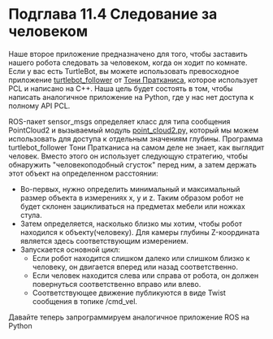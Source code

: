 # Подглава 11.4 Следование за человеком

Наше второе приложение предназначено для того, чтобы заставить нашего робота следовать за человеком, когда он ходит по комнате. Если у вас есть TurtleBot, вы можете использовать превосходное приложение [turtlebot\_follower](http://ros.org/wiki/turtlebot_follower) от [Тони Пратканиса](http://www.formicite.com/), которое использует PCL и написано на C++. Наша цель будет состоять в том, чтобы написать аналогичное приложение на Python, где у нас нет доступа к полному API PCL.

ROS-пакет sensor\_msgs определяет класс для типа сообщения PointCloud2 и вызываемый модуль [point\_cloud2.py,](https://github.com/ros/common_msgs/blob/indigo-devel/sensor_msgs/src/sensor_msgs/point_cloud2.py) который мы можем использовать для доступа к отдельным значениям глубины. Программа turtlebot\_follower Тони Пратканиса на самом деле не знает, как выглядит человек. Вместо этого он использует следующую стратегию, чтобы обнаружить "человекоподобный сгусток" перед ним, а затем держать этот объект на определенном расстоянии:

* Во-первых, нужно определить минимальный и максимальный размер объекта в измерениях x, y и z. Таким образом робот не будет склонен зацикливаться на предметах мебели или ножках стула.
* Затем определяется, насколько близко мы хотим, чтобы робот находился к объекту\(человеку\). Для камеры глубины Z-координата является здесь соответствующим измерением.
* Запускается основной цикл:
  * Если робот находится слишком далеко или слишком близко к человеку, он двигается вперед или назад соответственно.
  * Если человек находится слева или справа от робота, он должен повернуться соответственно вправо или влево.
  * Соответствующее движение публикуются в виде Twist сообщения в топике /cmd\_vel.

Давайте теперь запрограммируем аналогичное приложение ROS на Python

